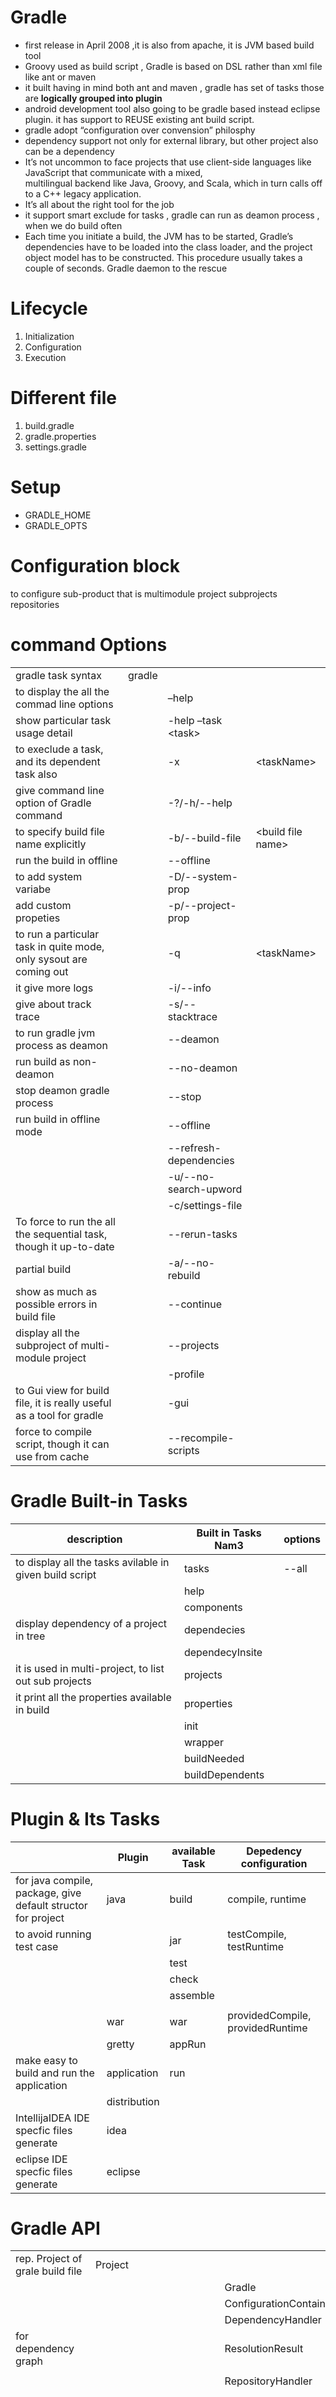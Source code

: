 
Gradle
======
                                                                                                                                                                                                                                                                   
 + first release in April 2008 ,it is also from apache, it is JVM based build tool                                                                                                                                                                                   
 + Groovy used as build script , Gradle is based on DSL rather than xml file like ant or maven                                                                                                                                                                       
 + it built having in mind both ant and maven , gradle has set of tasks those are **logically grouped into plugin**                                                                                                                                                  
 + android development tool also going to be gradle based instead eclipse plugin.  it has support to REUSE existing ant build script.                                                                                                                                
 + gradle adopt “configuration over convension” philosphy                                                                                                                                                                                                               
 + dependency support not only for external library, but other project also can be a dependency                                                                                                                                                                      
 + It’s not uncommon to face projects that use client-side languages like JavaScript that communicate with a mixed,  
    multilingual backend like Java, Groovy, and Scala, which in turn calls off to a C++ legacy application. 
 + It’s all about the right tool for the job
 + it support smart exclude for tasks , gradle can run as deamon process , when we do build often                                                                                                                                                                    
 + Each time you initiate a build, the JVM has to be started, Gradle’s dependencies have to be loaded into the class loader, and the project object model has to be constructed. This procedure usually takes a couple of seconds. Gradle daemon to the rescue       

Lifecycle
=========

1. Initialization
2. Configuration
3. Execution

Different file
==============
1. build.gradle
2. gradle.properties
3. settings.gradle

Setup
=====     
 
+ GRADLE\_HOME 
+ GRADLE\_OPTS 

Configuration block
===================

to configure sub-product that is multimodule project
subprojects
repositories

command Options
===============

|                                                                      |        |                          |                         |
|----------------------------------------------------------------------|--------|--------------------------|-------------------------|
| gradle task syntax                                                   | gradle |                          |                         |
| to display the all the commad line options                           |        | –help                    |                         |
| show particular task usage detail                                    |        | -help –task &lt;task&gt; |                         |
| to execlude a task, and its dependent task also                      |        | -x                       | &lt;taskName&gt;        |
| give command line option of Gradle command                           |        | -?/-h/--help             |                         |
| to specify build file name explicitly                                |        | -b/--build-file          | &lt;build file name&gt; |
| run the build in offline                                             |        | --offline                |                         |
| to add system variabe                                                |        | -D/--system-prop         |                         |
| add custom propeties                                                 |        | -p/--project-prop        |                         |
| to run a particular task in quite mode, only sysout are coming out   |        | -q                       | &lt;taskName&gt;        |
| it give more logs                                                    |        | -i/--info                |                         |
| give about track trace                                               |        | -s/--stacktrace          |                         |
| to run gradle jvm process as deamon                                  |        | --deamon                 |                         |
| run build as non-deamon                                              |        | --no-deamon              |                         |
| stop deamon gradle process                                           |        | --stop                   |                         |
| run build in offline mode                                            |        | --offline                |                         |
|                                                                      |        | --refresh-dependencies   |                         |
|                                                                      |        | -u/--no-search-upword    |                         |
|                                                                      |        | -c/settings-file         |                         |
| To force to run the all the sequential task, though it up-to-date    |        | --rerun-tasks            |                         |
| partial build                                                        |        | -a/--no-rebuild          |                         |
| show as much as possible errors in build file                        |        | --continue               |                         |
| display all the subproject of multi-module project                   |        | --projects               |                         |
|                                                                      |        | -profile                 |                         |
| to Gui view for build file, it is really useful as a tool for gradle |        | -gui                     |                         |
| force to compile script, though it can use from cache                |        | --recompile-scripts      |                         |

Gradle Built-in Tasks
=====================

|   **description**        |     **Built in Tasks Nam3**                    |     **options**        |
|---------------------------------------------------------|-------------------------|-------------|
| to display all the tasks avilable in given build script | tasks                   | --all       |
|                                                         | help                    |             |
|                                                         | components              |             |
| display dependency of a project in tree                 | dependecies             |             |
|                                                         | dependecyInsite         |             |
| it is used in multi-project, to list out sub projects   | projects                |             |
| it print all the properties available in build          | properties              |             |
|                                                         | init                    |             |
|                                                         | wrapper                 |             |
|                                                         | buildNeeded             |             |
|                                                         | buildDependents         |             |


Plugin & Its Tasks
==================

|                                                              | Plugin       | available Task | **Depedency** configuration      |
|--------------------------------------------------------------|--------------|----------------|----------------------------------|
| for java compile, package, give default structor for project | java         | build          | compile, runtime                 |
| to avoid running test case                                   |              | jar            | testCompile, testRuntime         |
|                                                              |              | test           |                                  |
|                                                              |              | check          |                                  |
|                                                              |              | assemble       |                                  |
|                                                              |              |                |                                  |
|                                                              | war          | war            | providedCompile, providedRuntime |
|                                                              | gretty       | appRun         |                                  |
| make easy to build and run the application                   | application  | run            |                                  |
|                                                              | distribution |                |                                  |
| IntellijaIDEA IDE specfic files generate                     | idea         |                |                                  |
| eclipse IDE specfic files generate                           | eclipse      |                |                                  |



Gradle API
==========

|                                       |                          |                        |                    |                                 |
|---------------------------------------|--------------------------|------------------------|--------------------|---------------------------------|
| rep. Project of grale build file      | Project                  |                        |                    |                                 |
|                                       |                          | Gradle                 | TaskExecutionGraph |                                 |
|                                       |                          | ConfigurationContainer | Configuration      |                                 |
|                                       |                          | DependencyHandler      | Dependency         |                                 |
| for dependency graph                  |                          | ResolutionResult       |                    |                                 |
|                                       |                          |                        |                    |                                 |
|                                       |                          | RepositoryHandler      |                    |                                 |
|                                       |                          |                        | ArtifactRepository |                                 |
|                                       |                          |                        |                    | MavenArtifactRepository         |
|                                       |                          |                        |                    | FlatDirectoryArtifactRepository |
|                                       |                          |                        |                    | IvyArtifactRepository           |
|                                       | Task                     | DefaultTask            |                    |                                 |
|                                       |                          |                        | TaskInputs         |                                 |
|                                       |                          |                        | TaskOutputs        |                                 |
|                                       |                          |                        | Test               | TestLoggingContainer            |
| it used to locate a task              | TaskContainer            |                        |                    |                                 |
|                                       |                          |                        |                    |                                 |
|                                       |                          |                        |                    |                                 |
| represents settings.gradle file       | Settings                 | ProjectDescriptor      |                    |                                 |
|                                       |                          |                        |                    |                                 |
| to migrate ant build script to gradle | AntBuilder               |                        |                    |                                 |
|                                       |                          |                        |                    |                                 |
| rep. Build script file                | Script                   |                        |                    |                                 |
|                                       | ExtraPropertiesExtension |                        |                    |                                 |
|                                       |                          |                        |                    |                                 |

Task Flow Controller
====================

1. dependsOn
2. finalizedBy
3. onlyIf
4. mustRunAfter
5. shouldRunAfter

Enhanced(Custom) tasks
======================

Copy, Zip, Exec, Jar, compileJava, Test, Sync


Maven & Gradle Comparision
==========================

|                                                  |            |                                                             |
|--------------------------------------------------|------------|-------------------------------------------------------------|
| **Featues**                                      | **Gradle** | **Maven**                                                   |
|                                                  |            |                                                             |
| build script                                     | Grooovy    | xml                                                         |
| core implemeted                                  | As plugin  | as plugin                                                   |
| unit of work                                     | task       | Goal ( mojo )                                               |
| archetyp support                                 | No ( 1.7 ) | yes                                                         |
| site support                                     | No ( 1.7 ) | yes                                                         |
| run spcecifc unit test or class or package       | yes        | no                                                          |
| Wrapper script support,                          | yes        | No                                                          |
| indexing given (maven) repository                | yes        | No                                                          |
| assembly of app                                  | easy       | difficult, need separate xml file need                      |
| easy to refer private libraries from file system | easy       | diffucult, need to push all the jar into local .m2 manually |



session for others
==================

|                       |         |
|-----------------------|---------|
| plugin                |         |
| task                  |         |
| configuration options |         |
| action                |         |
|                       |         |
|                       | install |
|                       | wrapper |
|                       | IDE     |